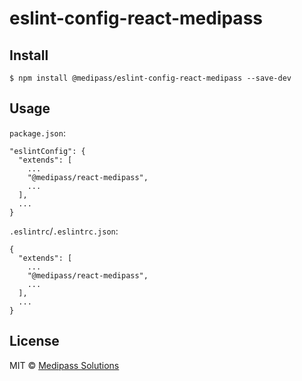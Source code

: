 # eslint-config-react-medipass

## Install

```
$ npm install @medipass/eslint-config-react-medipass --save-dev
```


## Usage

`package.json`:

```
"eslintConfig": {
  "extends": [
    ...
    "@medipass/react-medipass",
    ...
  ],
  ...
}
```

`.eslintrc`/`.eslintrc.json`:

```
{
  "extends": [
    ...
    "@medipass/react-medipass",
    ...
  ],
  ...
}
```

## License

MIT © [Medipass Solutions](https://medipass.com.au)

